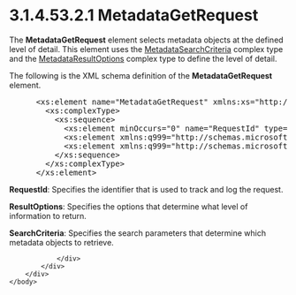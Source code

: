 <html dir="LTR" xmlns:mshelp="http://msdn.microsoft.com/mshelp" xmlns:ddue="http://ddue.schemas.microsoft.com/authoring/2003/5" xmlns:xlink="http://www.w3.org/1999/xlink" xmlns:tool="http://www.microsoft.com/tooltip">
    <head>
        <meta http-equiv="Content-Type" content="text/html; CHARSET=utf-8"></meta>
        <meta name="save" content="history"></meta>
        <title>3.1.4.53.2.1 MetadataGetRequest</title>
        <xml>
            <mshelp:toctitle title="3.1.4.53.2.1 MetadataGetRequest"></mshelp:toctitle>
            <mshelp:rltitle title="[MS-SSMDSWS-15]: MetadataGetRequest"></mshelp:rltitle>
            <mshelp:keyword index="A" term="9dbc7e0c-4305-4640-b6ed-2abdbcc243b3"></mshelp:keyword>
            <mshelp:attr name="DCSext.ContentType" value="open specification"></mshelp:attr>
            <mshelp:attr name="AssetID" value="9dbc7e0c-4305-4640-b6ed-2abdbcc243b3"></mshelp:attr>
            <mshelp:attr name="TopicType" value="kbRef"></mshelp:attr>
            <mshelp:attr name="DCSext.Title" value="[MS-SSMDSWS-15]: MetadataGetRequest" />
        </xml>
    </head>
    <body>
        <div id="header">
            <h1 class="heading">3.1.4.53.2.1 MetadataGetRequest</h1>
        </div>
        <div id="mainSection">
            <div id="mainBody">
                <div id="allHistory" class="saveHistory"></div>
                <div id="sectionSection0" class="section" name="collapseableSection">
                    

<p>The <b>MetadataGetRequest</b> element selects metadata
objects at the defined level of detail. This element uses the <a href="4160ce47-fa60-43b7-997f-7eac843accf3.md">MetadataSearchCriteria</a>
complex type and the <a href="836353f9-6f83-4d0d-af69-eacfeaa54ae7.md">MetadataResultOptions</a>
complex type to define the level of detail.</p>

<p>The following is the XML schema definition of the <b>MetadataGetRequest</b>
element.</p>

<dl>
<dd>
<div><pre> &lt;xs:element name=&quot;MetadataGetRequest&quot; xmlns:xs=&quot;http://www.w3.org/2001/XMLSchema&quot;&gt;
   &lt;xs:complexType&gt;
     &lt;xs:sequence&gt;
       &lt;xs:element minOccurs=&quot;0&quot; name=&quot;RequestId&quot; type=&quot;ser:guid&quot; /&gt;
       &lt;xs:element xmlns:q999=&quot;http://schemas.microsoft.com/sqlserver/masterdataservices/2009/09&quot; minOccurs=&quot;0&quot; name=&quot;ResultOptions&quot; nillable=&quot;true&quot; type=&quot;q999:MetadataResultOptions&quot; /&gt;
       &lt;xs:element xmlns:q999=&quot;http://schemas.microsoft.com/sqlserver/masterdataservices/2009/09&quot; minOccurs=&quot;0&quot; name=&quot;SearchCriteria&quot; nillable=&quot;true&quot; type=&quot;q999:MetadataSearchCriteria&quot; /&gt;
     &lt;/xs:sequence&gt;
   &lt;/xs:complexType&gt;
 &lt;/xs:element&gt;
</pre></div>
</dd></dl>

<p><b>RequestId</b>: Specifies the identifier that is
used to track and log the request.</p>

<p><b>ResultOptions</b>: Specifies the options that
determine what level of information to return.</p>

<p><b>SearchCriteria</b>: Specifies the search
parameters that determine which metadata objects to retrieve.</p>


                </div>
            </div>
        </div>
    </body>
</html>